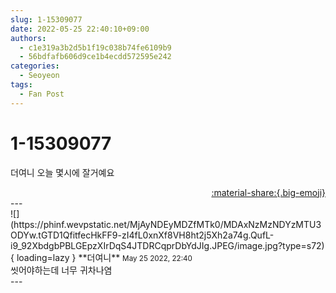 ```yaml
---
slug: 1-15309077
date: 2022-05-25 22:40:10+09:00
authors:
  - c1e319a3b2d5b1f19c038b74fe6109b9
  - 56bdfafb606d9ce1b4ecdd572595e242
categories:
  - Seoyeon
tags:
  - Fan Post
---
```


# 1-15309077

<div class="post-container" markdown="1">
<div class="content-container md-sidebar__scrollwrap" markdown="1">

더여니 오늘 몇시에 잘거예요

</div>
</div>

<div style="text-align: right;" markdown="1">
<a href="https://weverse.io/fromis9/fanpost/1-15309077" style="text-align: right;">:material-share:{.big-emoji}</a>
</div>
---

<div class="comments-container md-sidebar__scrollwrap" markdown="1">
<div class="comment" markdown="1">
<div class='id-container' markdown="1">
![](https://phinf.wevpstatic.net/MjAyNDEyMDZfMTk0/MDAxNzMzNDYzMTU3ODYw.tGTD1QfitfecHkFF9-zI4fL0xnXf8VH8ht2j5Xh2a74g.QufL-i9_92XbdgbPBLGEpzXIrDqS4JTDRCqprDbYdJIg.JPEG/image.jpg?type=s72){ loading=lazy }
**<span class="artist">더여니</span>** <small>May 25 2022, 22:40</small><br>
</div>
<div class='comment-body' markdown="1">
씻어야하는데 너무 귀차나염
</div>
</div>
</div>
---
